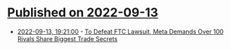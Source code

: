 # [Published on 2022-09-13](index.md)

* [2022-09-13, 19:21:00](https://tech.slashdot.org/story/22/09/13/1742206/to-defeat-ftc-lawsuit-meta-demands-over-100-rivals-share-biggest-trade-secrets?utm_source=rss1.0mainlinkanon&utm_medium=feed) - [To Defeat FTC Lawsuit, Meta Demands Over 100 Rivals Share Biggest Trade Secrets](https://tech.slashdot.org/story/22/09/13/1742206/to-defeat-ftc-lawsuit-meta-demands-over-100-rivals-share-biggest-trade-secrets?utm_source=rss1.0mainlinkanon&utm_medium=feed)
